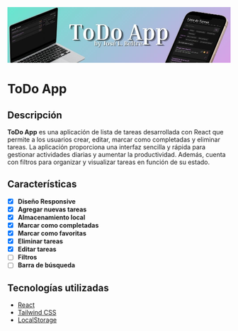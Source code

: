 ![Banner del ToDo App](./src/assets/banner-todo.jpg)

# ToDo App

## Descripción
**ToDo App** es una aplicación de lista de tareas desarrollada con React que permite a los usuarios crear, editar, marcar como completadas y eliminar tareas. La aplicación proporciona una interfaz sencilla y rápida para gestionar actividades diarias y aumentar la productividad. Además, cuenta con filtros para organizar y visualizar tareas en función de su estado.

## Características

- [x] **Diseño Responsive**
- [x] **Agregar nuevas tareas**
- [x] **Almacenamiento local**
- [x] **Marcar como completadas**
- [x] **Marcar como favoritas**
- [x] **Eliminar tareas**
- [x] **Editar tareas**
- [ ] **Filtros**
- [ ] **Barra de búsqueda**

## Tecnologías utilizadas

- [React](https://reactjs.org/)
- [Tailwind CSS](https://tailwindcss.com/)
- [LocalStorage](https://developer.mozilla.org/es/docs/Web/API/Window/localStorage)